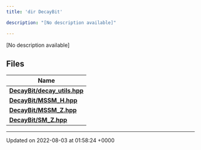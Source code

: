```yaml
---
title: 'dir DecayBit'

description: "[No description available]"

---
```







[No description available]

## Files

| Name           |
| -------------- |
| **[DecayBit/decay_utils.hpp](/documentation/code/main/files/decay__utils_8hpp/#file-decay-utils.hpp)**  |
| **[DecayBit/MSSM_H.hpp](/documentation/code/main/files/mssm__h_8hpp/#file-mssm-h.hpp)**  |
| **[DecayBit/MSSM_Z.hpp](/documentation/code/main/files/mssm__z_8hpp/#file-mssm-z.hpp)**  |
| **[DecayBit/SM_Z.hpp](/documentation/code/main/files/sm__z_8hpp/#file-sm-z.hpp)**  |






-------------------------------

Updated on 2022-08-03 at 01:58:24 +0000
